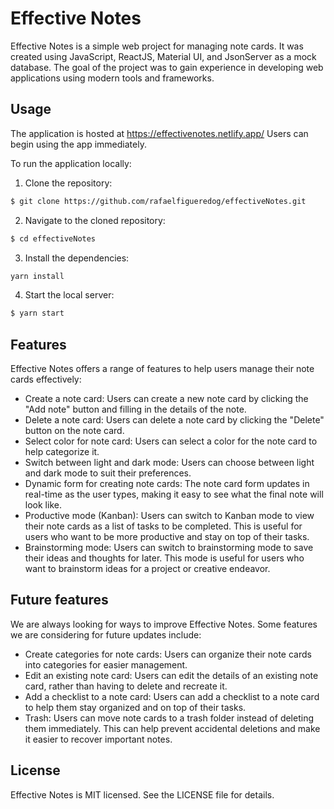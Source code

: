 # Effective Notes
Effective Notes is a simple web project for managing note cards. It was created using JavaScript, ReactJS, Material UI, and JsonServer as a mock database. The goal of the project was to gain experience in developing web applications using modern tools and frameworks.

## Usage
The application is hosted at https://effectivenotes.netlify.app/ Users can begin using the app immediately.

To run the application locally:

1. Clone the repository:
~~~bash
$ git clone https://github.com/rafaelfigueredog/effectiveNotes.git
~~~

2. Navigate to the cloned repository:
~~~bash
$ cd effectiveNotes
~~~

3. Install the dependencies:
~~~bash
yarn install
~~~

4. Start the local server:
~~~bash
$ yarn start
~~~

##  Features
Effective Notes offers a range of features to help users manage their note cards effectively:

- Create a note card: Users can create a new note card by clicking the "Add note" button and filling in the details of the note.
- Delete a note card: Users can delete a note card by clicking the "Delete" button on the note card.
- Select color for note card: Users can select a color for the note card to help categorize it.
- Switch between light and dark mode: Users can choose between light and dark mode to suit their preferences.
- Dynamic form for creating note cards: The note card form updates in real-time as the user types, making it easy to see what the final note will look like.
- Productive mode (Kanban): Users can switch to Kanban mode to view their note cards as a list of tasks to be completed. This is useful for users who want to be more productive and stay on top of their tasks.
- Brainstorming mode: Users can switch to brainstorming mode to save their ideas and thoughts for later. This mode is useful for users who want to brainstorm ideas for a project or creative endeavor.

## Future features
We are always looking for ways to improve Effective Notes. Some features we are considering for future updates include:

- Create categories for note cards: Users can organize their note cards into categories for easier management.
- Edit an existing note card: Users can edit the details of an existing note card, rather than having to delete and recreate it.
- Add a checklist to a note card: Users can add a checklist to a note card to help them stay organized and on top of their tasks.
- Trash: Users can move note cards to a trash folder instead of deleting them immediately. This can help prevent accidental deletions and make it easier to recover important notes.

## License
Effective Notes is MIT licensed. See the LICENSE file for details.
